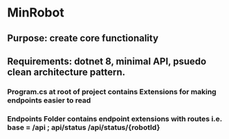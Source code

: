 # MinRobot

## Purpose: create core functionality

## Requirements: dotnet 8, minimal API, psuedo clean architecture pattern.


### Program.cs at root of project contains Extensions for making endpoints easier to read

### Endpoints Folder contains endpoint extensions with routes i.e. base = /api ; api/status /api/status/{robotId}